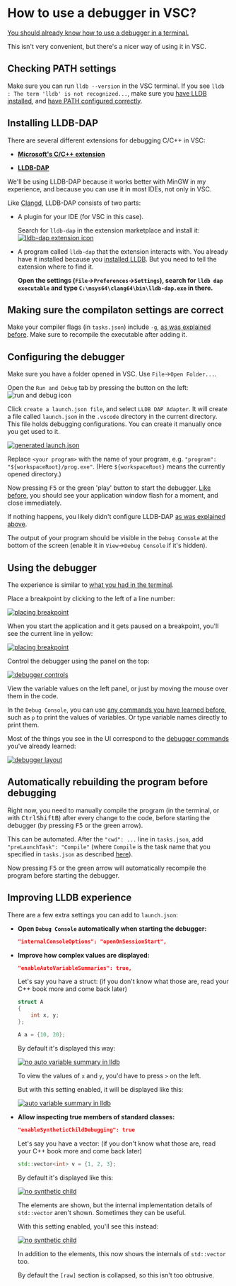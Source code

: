 # How to use a debugger in VSC?

[You should already know how to use a debugger in a terminal.](/debugging_in_terminal.md)

This isn't very convenient, but there's a nicer way of using it in VSC.

## Checking PATH settings

Make sure you can run `lldb --version` in the VSC terminal. If you see `lldb : The term 'lldb' is not recognized...`, make sure you [have LLDB installed](/debugging_in_terminal.md), and [have PATH configured correctly](/working_in_vscode_terminal.md).

## Installing LLDB-DAP

There are several different extensions for debugging C/C++ in VSC:

* [**Microsoft's C/C++ extension**](https://marketplace.visualstudio.com/items?itemName=ms-vscode.cpptools)

* [**LLDB-DAP**](https://marketplace.visualstudio.com/items?itemName=llvm-vs-code-extensions.lldb-dap)

We'll be using LLDB-DAP because it works better with MinGW in my experience, and because you can use it in most IDEs, not only in VSC.

Like [Clangd](/configuring_code_completion.md#installing-clangd), LLDB-DAP consists of two parts:

* A plugin for your IDE (for VSC in this case).

  Search for `lldb-dap` in the extension marketplace and install it:<br/>
  [![lldb-dap extension icon](/images/lldb_dap_extension_icon.png)]((/images/lldb_dap_extension_icon.png))

* A program called `lldb-dap` that the extension interacts with. You already have it installed because you [installed LLDB](/debugging_in_terminal.md). But you need to tell the extension where to find it.

  **Open the settings (`File`→`Preferences`→`Settings`), search for `lldb dap executable` and type `C:\msys64\clang64\bin\lldb-dap.exe` in there.**

## Making sure the compilaton settings are correct

Make your compiler flags (in `tasks.json`) include `-g`, [as was explained before](/debugging_in_terminal.md). Make sure to recompile the executable after adding it.

## Configuring the debugger

Make sure you have a folder opened in VSC. Use `File`→`Open Folder...`.

Open the `Run and Debug` tab by pressing the button on the left:<br/>
![run and debug icon](/images/vsc_debugging_icon.png)

Click `create a launch.json file`, and select `LLDB DAP Adapter`. It will create a file called `launch.json` in the `.vscode` directory in the current directory. This file holds debugging configurations. You can create it manually once you get used to it.

[![generated launch.json](/images/generated_launch_json.png)](/images/generated_launch_json.png)

Replace `<your program>` with the name of your program, e.g. `"program": "${workspaceRoot}/prog.exe"`. (Here `${workspaceRoot}` means the currently opened directory.)

Now pressing <kbd>F5</kbd> or the green 'play' button to start the debugger. [Like before](/debugging_in_terminal.md), you should see your application window flash for a moment, and close immediately.

If nothing happens, you likely didn't configure LLDB-DAP [as was explained above](#installing-lldb-dap).

The output of your program should be visible in the `Debug Console` at the bottom of the screen (enable it in `View`→`Debug Console` if it's hidden).

## Using the debugger

The experience is similar to [what you had in the terminal](/debugging_in_terminal.md).

Place a breakpoint by clicking to the left of a line number:

[![placing breakpoint](/images/vsc_breakpoint.png)](/images/vsc_breakpoint.png)

When you start the application and it gets paused on a breakpoint, you'll see the current line in yellow:

[![placing breakpoint](/images/vsc_paused_on_breakpoint.png)](/images/vsc_paused_on_breakpoint.png)

Control the debugger using the panel on the top:

[![debugger controls](/images/vsc_debugger_controls.png)](/images/vsc_debugger_controls.png)

View the variable values on the left panel, or just by moving the mouse over them in the code.

In the `Debug Console`, you can use [any commands you have learned before](/debugging_in_terminal.md), such as `p` to print the values of variables. Or type variable names directly to print them.

Most of the things you see in the UI correspond to the [debugger commands](/debugging_in_terminal.md) you've already learned:

[![debugger layout](/images/vsc_debugger_layout.png)](/images/vsc_debugger_layout.png)

## Automatically rebuilding the program before debugging

Right now, you need to manually compile the program (in the terminal, or with <kbd>Ctrl</kbd><kbd>Shift</kbd><kbd>B</kbd>) after every change to the code, before starting the debugger (by pressing <kbd>F5</kbd> or the green arrow).

This can be automated. After the `"cwd": ...` line in `tasks.json`, add `"preLaunchTask": "Compile"` (where `Compile` is the task name that you specified in `tasks.json` as described [here](/configuring_vsc_tasks.md)).

Now pressing <kbd>F5</kbd> or the green arrow will automatically recompile the program before starting the debugger.

## Improving LLDB experience

There are a few extra settings you can add to `launch.json`:

* **Open `Debug Console` automatically when starting the debugger:**
  ```json
  "internalConsoleOptions": "openOnSessionStart",
  ```

* **Improve how complex values are displayed:**
  ```json
  "enableAutoVariableSummaries": true,
  ```
  Let's say you have a struct: (if you don't know what those are, read your C++ book more and come back later)
  ```cpp
  struct A
  {
      int x, y;
  };

  A a = {10, 20};
  ```
  By default it's displayed this way:

  [![no auto variable summary in lldb](/images/lldb_no_auto_var_summaries.png)](/images/lldb_no_auto_var_summaries.png)

  To view the values of `x` and `y`, you'd have to press `>` on the left.

  But with this setting enabled, it will be displayed like this:

  [![auto variable summary in lldb](/images/lldb_auto_var_summaries.png)](/images/lldb_auto_var_summaries.png)

* **Allow inspecting true members of standard classes:**
  ```json
  "enableSyntheticChildDebugging": true
  ```
  Let's say you have a vector: (if you don't know what those are, read your C++ book more and come back later)
  ```cpp
  std::vector<int> v = {1, 2, 3};
  ```
  By default it's displayed like this:

  [![no synthetic child](/images/lldb_no_synth_child.png)](/images/lldb_no_synth_child.png)

  The elements are shown, but the internal implementation details of `std::vector` aren't shown. Sometimes they can be useful.

  With this setting enabled, you'll see this instead:

  [![no synthetic child](/images/lldb_synth_child.png)](/images/lldb_synth_child.png)

  In addition to the elements, this now shows the internals of `std::vector` too.

  By default the `[raw]` section is collapsed, so this isn't too obtrusive.
